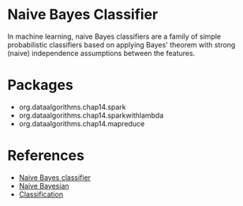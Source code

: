Naive Bayes Classifier
======================
In machine learning, naive Bayes classifiers are a 
family of simple probabilistic classifiers based on 
applying Bayes' theorem with strong (naive) independence 
assumptions between the features.

Packages
========
* org.dataalgorithms.chap14.spark
* org.dataalgorithms.chap14.sparkwithlambda
* org.dataalgorithms.chap14.mapreduce

References
==========
* [Naive Bayes classifier](https://en.wikipedia.org/wiki/Naive_Bayes_classifier)
* [Naive Bayesian](http://www.saedsayad.com/naive_bayesian.htm)
* [Classification](https://inst.eecs.berkeley.edu/~cs188/fa09/projects/classification/classification.html)